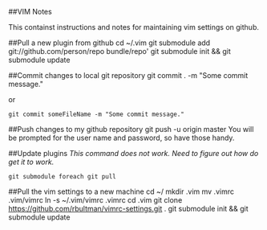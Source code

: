 ##VIM Notes

This containst instructions and notes for maintaining vim settings on github.

##Pull a new plugin from github
	cd ~/.vim
	git submodule add git://github.com/person/repo bundle/repo'
	git submodule init && git submodule update

##Commit changes to local git repository
	git commit . -m "Some commit message."

or

	git commit someFileName -m "Some commit message."

##Push changes to my github repository
	git push -u origin master
You will be prompted for the user name and password, so have those handy.

##Update plugins
*This command does not work.  Need to figure out how do get it to work.*

	git submodule foreach git pull

##Pull the vim settings to a new machine
	cd ~/
	mkdir .vim
	mv .vimrc .vim/vimrc
	ln -s ~/.vim/vimrc .vimrc
	cd .vim
	git clone https://github.com/rbultman/vimrc-settings.git .
	git submodule init && git submodule update
	


